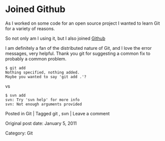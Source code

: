 # Joined Github

As I worked on some code for an open source project I wanted to learn Git for
a variety of reasons.

So not only am I using it, but I also joined [ Github
](https://github.com/jsr6720/)

I am definitely a fan of the distributed nature of Git, and I love the error
messages, very helpful. Thank you git for suggesting a common fix to probably
a common problem.

    
    
    $ git add
    Nothing specified, nothing added.
    Maybe you wanted to say 'git add .'?
    

vs

    
    
    $ svn add
    svn: Try 'svn help' for more info
    svn: Not enough arguments provided
    

Posted in Git | Tagged git , svn | Leave a comment 


Original post date: January 5, 2011

Category: Git
